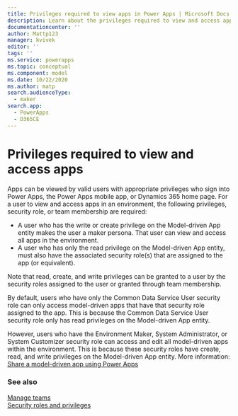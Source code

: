```yaml
---
title: Privileges required to view apps in Power Apps | Microsoft Docs
description: Learn about the privileges required to view and access apps in Power Apps.
documentationcenter: ''
author: Mattp123
manager: kvivek
editor: ''
tags: ''
ms.service: powerapps
ms.topic: conceptual
ms.component: model
ms.date: 10/22/2020
ms.author: matp
search.audienceType: 
  - maker
search.app: 
  - PowerApps
  - D365CE
---
```


# Privileges required to view and access apps

Apps can be viewed by valid users with appropriate privileges who sign into Power Apps, the Power Apps mobile app, or Dynamics 365 home page. For a user to view and access apps in an environment, the following privileges, security role, or team membership are required:

- A user who has the write or create privilege on the Model-driven App entity makes the user a maker persona. That user can view and access all apps in the environment.
- A user who has only the read privilege on the Model-driven App entity, must also have the associated security role(s) that are assigned to the app (or equivalent).

Note that read, create, and write privileges can be granted to a user by the security roles assigned to the user or granted through team membership.

By default, users who have only the Common Data Service User security role can only access model-driven apps that have that security role assigned to the app. This is because the Common Data Service User security role only has read privileges on the Model-driven App entity.

However, users who have the Environment Maker, System Administrator, or System Customizer security role can access and edit all model-driven apps within the environment. This is because these security roles have create, read, and write privileges on the Model-driven App entity. More information: [Share a model-driven app using Power Apps](share-model-driven-app.md)

### See also

[Manage teams](/power-platform/admin/manage-teams) <br />
[Security roles and privileges](/power-platform/admin/security-roles-privileges)